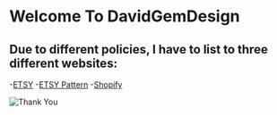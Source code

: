 # Welcome To DavidGemDesign

## Due to different policies, I have to list to three different websites:
-[ETSY](https://www.etsy.com/shop/davidgemdesigns)
-[ETSY Pattern](https://davidgem.shop/)
-[Shopify](https://davidgemdesign.com/)

![Thank You](https://i.etsystatic.com/isla/c1298d/71970258/isla_300x300.71970258_fz5737sn.jpg?version=0)

